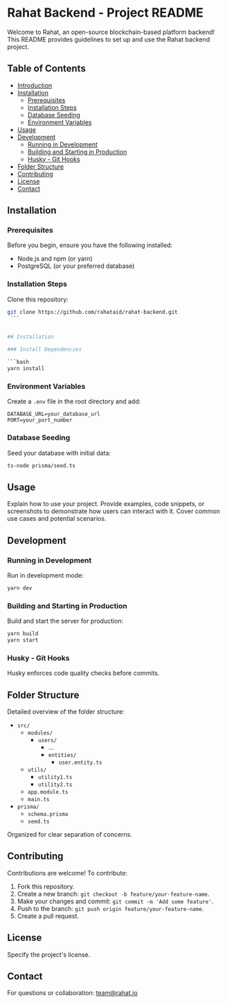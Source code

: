 # Rahat Backend - Project README

Welcome to Rahat, an open-source blockchain-based platform backend! This README provides guidelines to set up and use the Rahat backend project.

## Table of Contents

- [Introduction](#introduction)
- [Installation](#installation)
  - [Prerequisites](#prerequisites)
  - [Installation Steps](#installation-steps)
  - [Database Seeding](#database-seeding)
  - [Environment Variables](#environment-variables)
- [Usage](#usage)
- [Development](#development)
  - [Running in Development](#running-in-development)
  - [Building and Starting in Production](#building-and-starting-in-production)
  - [Husky - Git Hooks](#husky---git-hooks)
- [Folder Structure](#folder-structure)
- [Contributing](#contributing)
- [License](#license)
- [Contact](#contact)

## Installation

### Prerequisites

Before you begin, ensure you have the following installed:

- Node.js and npm (or yarn)
- PostgreSQL (or your preferred database)

### Installation Steps

Clone this repository:

````bash
git clone https://github.com/rahataid/rahat-backend.git
 ```


## Installation

### Install Dependencies

```bash
yarn install
````

### Environment Variables

Create a `.env` file in the root directory and add:

```env
DATABASE_URL=your_database_url
PORT=your_port_number
```

### Database Seeding

Seed your database with initial data:

```bash
ts-node prisma/seed.ts
```

## Usage

Explain how to use your project. Provide examples, code snippets, or screenshots to demonstrate how users can interact with it. Cover common use cases and potential scenarios.

## Development

### Running in Development

Run in development mode:

```bash
yarn dev
```

### Building and Starting in Production

Build and start the server for production:

```bash
yarn build
yarn start
```

### Husky - Git Hooks

Husky enforces code quality checks before commits.

## Folder Structure

Detailed overview of the folder structure:

- `src/`
  - `modules/`
    - `users/`
      - ...
      - `entities/`
        - `user.entity.ts`
  - `utils/`
    - `utility1.ts`
    - `utility2.ts`
  - `app.module.ts`
  - `main.ts`
- `prisma/`
  - `schema.prisma`
  - `seed.ts`

Organized for clear separation of concerns.

## Contributing

Contributions are welcome! To contribute:

1. Fork this repository.
2. Create a new branch: `git checkout -b feature/your-feature-name`.
3. Make your changes and commit: `git commit -m 'Add some feature'`.
4. Push to the branch: `git push origin feature/your-feature-name`.
5. Create a pull request.

## License

Specify the project's license.

## Contact

For questions or collaboration: team@rahat.io
